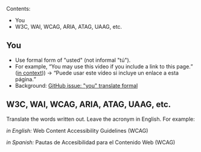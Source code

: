 Contents:
* You
* W3C, WAI, WCAG, ARIA, ATAG, UAAG, etc.

## You
* Use formal form of "usted" (not informal "tú").
* For example, <q>You may use this video if you include a link to this page.</q> ([in context](https://www.w3.org/WAI/videos/standards-and-benefits/#permission))) -> <q>Puede usar este vídeo si incluye un enlace a esta página.</q>
* Background: [GitHub issue: "you" translate formal](https://github.com/w3c/wai-website/issues/123)

## W3C, WAI, WCAG, ARIA, ATAG, UAAG, etc.
Translate the words written out. Leave the acronym in English. For example:

 _in English:_ Web Content Accessibility Guidelines (WCAG)

_in Spanish:_ Pautas de Accesibilidad para el Contenido Web (WCAG)
